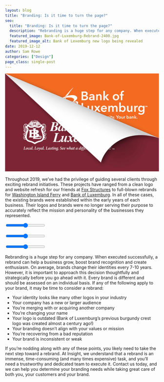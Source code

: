 ```yaml
---
layout: blog
title: "Branding: Is it time to turn the page?"
seo:
  title: "Branding: Is it time to turn the page?"
  description: "Rebranding is a huge step for any company. When executed successfully, a rebrand can help a business grow, boost brand recognition, and create enthusiasm. Learn more about when it may be time for a rebrand."
  featured_image: Bank-of-Luxemburg-Rebrand-2400.jpg
  featured_image_alt: Bank of Lexemburg new logo being revealed
date: 2019-12-12
author: Sam Rowe
categories: ["Design"]
page_class: single-post
---
```


![Bank of Lexemburg new logo being revealed](Bank-of-Luxemburg-Rebrand-2400.jpg)

Throughout 2019, we’ve had the privilege of guiding several clients through exciting rebrand initiatives. These projects have ranged from a clean logo and website refresh for our friends at [Fox Structures](/work/fox-structures-branding/) to full-blown rebrands for [Washington Island Ferry](/work/washington-island-ferry-line-branding/) and [Bank of Luxemburg](/work/bank-of-luxemburg-branding/). In all of these cases, the existing brands were established within the early years of each business. Their logos and brands were no longer serving their purpose to accurately reflect the mission and personality of the businesses they represented.

<div id="fs-comparison" class="comparison-slider">
  <figure>
    <div id="fs-divider" class="comparison-slider__divider">
    </div>
  </figure>
  <input type="range" min="0" max="100" value="50" class="comparison-slider__controls">
</div>
<div id="bol-comparison" class="comparison-slider">
  <figure>
    <div id="bol-divider" class="comparison-slider__divider">
    </div>
  </figure>
  <input type="range" min="0" max="100" value="50" class="comparison-slider__controls">
</div>
<div id="wif-comparison" class="comparison-slider">
  <figure>
    <div id="wif-divider" class="comparison-slider__divider">
    </div>
  </figure>
  <input type="range" min="0" max="100" value="50" class="comparison-slider__controls">
</div>

Rebranding is a huge step for any company. When executed successfully, a rebrand can help a business grow, boost brand recognition and create enthusiasm. On average, brands change their identities every 7-10 years. However, it is important to approach this decision thoughtfully and strategically before you go ahead with it. Every brand is different and should be assessed on an individual basis. If any of the following apply to your brand, it may be time to consider a rebrand:

- Your identity looks like many other logos in your industry
- Your company has a new or larger audience
- You’re merging with or acquiring another company
- You’re changing your name
- Your logo is outdated (Bank of Luxemburg’s previous burgundy crest logo was created almost a century ago!)
- Your branding doesn’t align with your values or mission
- You’re recovering from a bad reputation
- Your brand is inconsistent or weak

If you’re nodding along with any of these points, you likely need to take the next step toward a rebrand. At Insight, we understand that a rebrand is an immense, time-consuming (and many times expensive) task, and you’ll need a trustworthy and dedicated team to execute it. Contact us today, and we can help you determine your branding needs while taking great care of both you, your customers and your brand.

